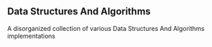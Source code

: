 ## Data Structures And Algorithms

A disorganized collection of various Data Structures And Algorithms implementations
